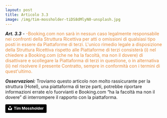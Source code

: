 ```yaml
---
layout: post
title: Articolo 3.3
image: /img/tim-mossholder-tiDS8dMlyN0-unsplash.jpg
---
```


***Art. 3.3*** - <span style="color:#e78a37">-Booking.com non sarà in nessun caso legalmente responsabile nei confronti della Struttura
Ricettiva per atti o omissioni di qualsiasi tipo posti in essere da Piattaforme di terzi. L'unico rimedio
legale a disposizione della Struttura Ricettiva rispetto alle Piattaforme di terzi consisterà (i) nel chiedere a
Booking.com (che ne ha la facoltà, ma non il dovere) di disattivare e scollegare la Piattaforma di terzi in
questione, o in alternativa (ii) nel risolvere il presente Contratto, sempre in conformità con i termini di
quest'ultimo.</span>

***Osservazioni:*** Troviamo questo articolo non molto rassicurante per la struttura (Hotel), una piattaforma
di terze parti, potrebbe riportare informazioni errate e/o fuorvianti e Booking.com “ha la facoltà ma non
il dovere” di interrompere il rapporto con la piattaforma.






<a style="background-color:black;color:white;text-decoration:none;padding:4px 6px;font-family:-apple-system, BlinkMacSystemFont, &quot;San Francisco&quot;, &quot;Helvetica Neue&quot;, Helvetica, Ubuntu, Roboto, Noto, &quot;Segoe UI&quot;, Arial, sans-serif;font-size:12px;font-weight:bold;line-height:1.2;display:inline-block;border-radius:3px" href="https://unsplash.com/@timmossholder?utm_medium=referral&amp;utm_campaign=photographer-credit&amp;utm_content=creditBadge" target="_blank" rel="noopener noreferrer" title="Download free do whatever you want high-resolution photos from Tim Mossholder"><span style="display:inline-block;padding:2px 3px"><svg xmlns="http://www.w3.org/2000/svg" style="height:12px;width:auto;position:relative;vertical-align:middle;top:-2px;fill:white" viewBox="0 0 32 32"><title>unsplash-logo</title><path d="M10 9V0h12v9H10zm12 5h10v18H0V14h10v9h12v-9z"></path></svg></span><span style="display:inline-block;padding:2px 3px">Tim Mossholder</span></a>